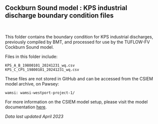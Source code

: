 ## Cockburn Sound model : KPS industrial discharge boundary condition files

<br>

This folder contains the boundary condition for KPS industrial discharges, previously compiled by BMT, and processed for use by the TUFLOW-FV Cockburn Sound model.

Files in this folder include:

```
KPS_A_B_19800101_20241231_wq.csv
KPS_C_CPS_19800101_20241231_wq.csv
```

These files are not stored in GitHub and can be accessed from the CSIEM model archive, on Pawsey:

```
wamsi: wamsi-westport-project-1/
```

For more information on the CSIEM model setup, please visit the model documentation [here](https://aquaticecodynamics.github.io/csiem-science/).

*Data last updated April 2023*